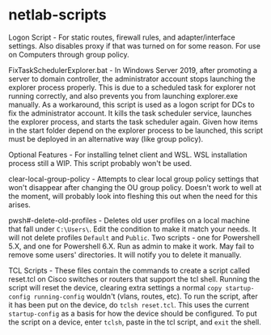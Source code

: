 # netlab-scripts

Logon Script - For static routes, firewall rules, and adapter/interface settings. Also disables proxy if that was turned on for some reason. For use on Computers through group policy.

FixTaskSchedulerExplorer.bat - In Windows Server 2019, after promoting a server to domain controller, the administrator account stops launching the explorer process properly. This is due to a scheduled task for explorer not running correctly, and also prevents you from launching explorer.exe manually. As a workaround, this script is used as a logon script for DCs to fix the administrator account. It kills the task scheduler service, launches the explorer process, and starts the task scheduler again. Given how items in the start folder depend on the explorer process to be launched, this script must be deployed in an alternative way (like group policy).

Optional Features - For installing telnet client and WSL. WSL installation process still a WIP. This script probably won't be used.

clear-local-group-policy - Attempts to clear local group policy settings that won't disappear after changing the OU group policy. Doesn't work to well at the moment, will probably look into fleshing this out when the need for this arises. 

pwsh#-delete-old-profiles - Deletes old user profiles on a local machine that fall under `C:\Users\`. Edit the condition to make it match your needs. It will not delete profiles `Default` and `Public`. Two scripts - one for Powershell 5.X, and one for Powershell 6.X. Run as admin to make it work. May fail to remove some users' directories. It will notify you to delete it manually.

TCL Scripts - These files contain the commands to create a script called reset.tcl on Cisco switches or routers that support the tcl shell. Running the script will reset the device, clearing extra settings a normal `copy startup-config running-config` wouldn't (vlans, routes, etc). To run the script, after it has been put on the device, do `tclsh reset.tcl`. This uses the current `startup-config` as a basis for how the device should be configured. To put the script on a device, enter `tclsh`, paste in the tcl script, and `exit` the shell. 
